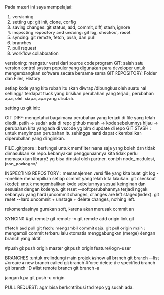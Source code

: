 Pada materi ini saya mempelajari:
1. versioning
2. setting up: git init, clone, config
3. saving changes: git status, add, commit, diff, stash, ignore
4. inspecting repository and undoing: git log, checkout, reset
5. syncing: git remote, fetch, push, dan pull
6. branches
7. pull request
8. workflow collaboration

versioning: mengatur versi dari source code program
GIT: salah satu version control system populer yang digunakan para developer untuk mengembangkan software secara bersama-sama
GIT REPOSITORY: Folder dan Files, History

setiap kode yang kita rubah itu akan diwrap /dibungkus oleh suatu hal sehingga terdapat track yang brisikan perubahan yang terjadi, perubahan apa, oleh siapa, apa yang dirubah.

setting up
git init:

GIT DIFF: mengetahui bagaimana perubahan yang terjadi di file yang telah diedit.
putih -> sudah ada di repo github
merah -> kode sebelumnya
hijau -> perubahan kita yang ada di vscode yg blm diupdate di repo
GIT STASH : untuk menyimpan perubahan itu sehingga nanti dapat dikembalikan diperubahan yang diinginkan.

FILE .gitignore : berfungsi untuk memfilter mana saja yang boleh dan tidak dimasukkan ke repo.
kebanyakan penggunaannya kita tidak perlu memasukkan library2 yg bisa diinstal oleh partner. contoh node_modules/, json_packages/

INSPECTING REPOSITORY : memanajemen versi file yang kita buat.
git log --oneline: menampilkan setiap commit yang telah kita lakukan.
git checkout (kode): untuk mengembalikan kode sebelumnya sesuai keinginan dan sesuaian dengan kodenya.
git reset --soft:perubahannya terjadi nggak sebanyak yang hard (uncommit changes, changes are left staged(index).
git reset --hard:uncommit + unstage + delete changes, nothing left.

rekomendasinya gunakan soft, karena akan merusak commit an

SYNCING
#git remote
git remote -v
git remote add origin link git

#fetch and pull
git fetch:  mengambil commit saja.
git pull origin main : mengambil commit terbaru lalu otomatis menggabungkan (merge) dengan branch yang aktif.

#push
git push origin master
git push origin feature/login-user

BRANCHES :untuk melindungi main projek
#show all branch
git branch --list
#create a new branch called <branch>
git branch <branch>
#force delete the specified branch
git branch -D <branch>
#list remote branch
git branch -a

jangan lupa git push -u origin <branch>

PULL REQUEST: agar bisa berkontribusi thd repo yg sudah ada.